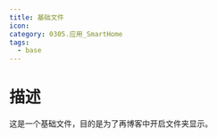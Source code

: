 ```yaml
---
title: 基础文件
icon: 
category: 0305.应用_SmartHome
tags:
  - base
---
```

# 描述
这是一个基础文件，目的是为了再博客中开启文件夹显示。